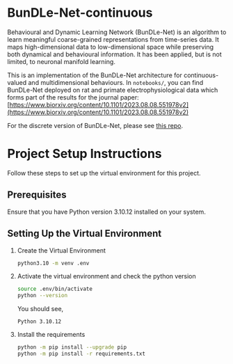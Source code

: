 # BunDLe-Net-continuous

Behavioural and Dynamic Learning Network (BunDLe-Net) is an algorithm to learn meaningful coarse-grained representations from time-series data. It maps high-dimensional data to low-dimensional space while preserving both dynamical and behavioural information. It has been applied, but is not limited, to neuronal manifold learning. 

This is an implementation of the BunDLe-Net architecture for continuous-valued and multidimensional behaviours. In `notebooks/`, you can find BunDLe-Net deployed on rat and primate electrophysiological data which forms part of the results for the journal paper:[https://www.biorxiv.org/content/10.1101/2023.08.08.551978v2](https://www.biorxiv.org/content/10.1101/2023.08.08.551978v2)

For the discrete version of BunDLe-Net, please see [this repo](https://github.com/akshey-kumar/BunDLe-Net).

# Project Setup Instructions

Follow these steps to set up the virtual environment for this project.

## Prerequisites

Ensure that you have Python version 3.10.12 installed on your system.

## Setting Up the Virtual Environment

1. Create the Virtual Environment

   ```bash
   python3.10 -m venv .env
   ```
   

2. Activate the virtual environment and check the python version
    ```bash
    source .env/bin/activate
    python --version
    ```
   You should see,
    ```
    Python 3.10.12
    ```
3. Install the requirements
    ```bash
    python -m pip install --upgrade pip
    python -m pip install -r requirements.txt 
    ```
